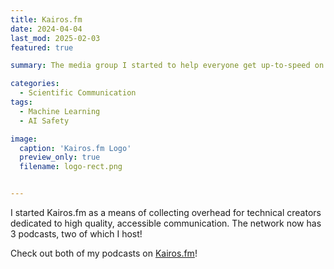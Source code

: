 ```yaml
---
title: Kairos.fm
date: 2024-04-04
last_mod: 2025-02-03
featured: true

summary: The media group I started to help everyone get up-to-speed on the world's most pressing problems.

categories:
  - Scientific Communication
tags:
  - Machine Learning
  - AI Safety

image:
  caption: 'Kairos.fm Logo'
  preview_only: true
  filename: logo-rect.png


---
```

I started Kairos.fm as a means of collecting overhead for technical creators dedicated to high quality, accessible communication. The network now has 3 podcasts, two of which I host!
      
Check out both of my podcasts on <a href="https://kairos.fm" target="_blank" rel="noreferrer noopener">Kairos.fm</a>!